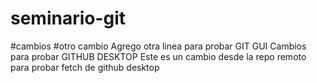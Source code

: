 # seminario-git

#cambios
#otro cambio
Agrego otra linea para probar GIT GUI
Cambios para probar GITHUB DESKTOP
Este es un cambio desde la repo remoto para probar fetch de github desktop
